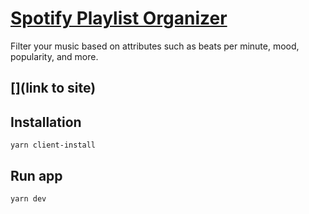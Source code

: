 # [Spotify Playlist Organizer](youtube.com)
Filter your music based on attributes such as beats per minute, mood, popularity, and more.

## [](link to site)

## Installation
```
yarn client-install
```

## Run app
```
yarn dev
```
